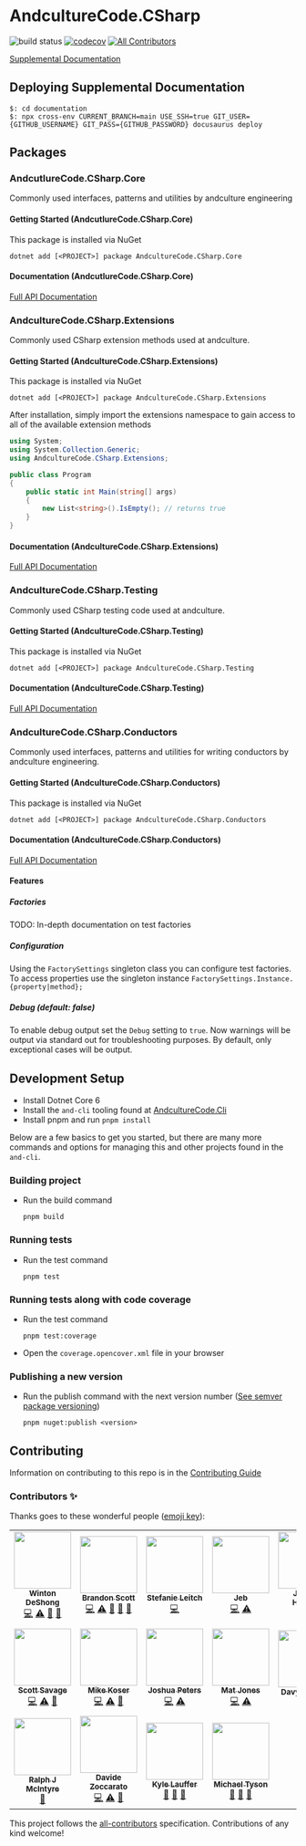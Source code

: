 # AndcultureCode.CSharp

![build status](https://github.com/AndcultureCode/AndcultureCode.CSharp/actions/workflows/build.yaml/badge.svg)
[![codecov](https://codecov.io/gh/AndcultureCode/AndcultureCode.CSharp/branch/main/graph/badge.svg)](https://codecov.io/gh/AndcultureCode/AndcultureCode.CSharp) <!-- ALL-CONTRIBUTORS-BADGE:START - Do not remove or modify this section -->
[![All Contributors](https://img.shields.io/badge/all_contributors-18-orange.svg?style=flat-square)](#contributors-)
<!-- ALL-CONTRIBUTORS-BADGE:END -->

[Supplemental Documentation](https://andculturecode.github.io/AndcultureCode.CSharp)

## Deploying Supplemental Documentation

```shell
$: cd documentation
$: npx cross-env CURRENT_BRANCH=main USE_SSH=true GIT_USER={GITHUB_USERNAME} GIT_PASS={GITHUB_PASSWORD} docusaurus deploy
```

## Packages

### AndcutlureCode.CSharp.Core

Commonly used interfaces, patterns and utilities by andculture engineering

#### Getting Started (AndcutlureCode.CSharp.Core)

This package is installed via NuGet

```shell
dotnet add [<PROJECT>] package AndcultureCode.CSharp.Core
```

#### Documentation (AndcutlureCode.CSharp.Core)

[Full API Documentation](src/Core/Core.md)

### AndcultureCode.CSharp.Extensions

Commonly used CSharp extension methods used at andculture.

#### Getting Started (AndcultureCode.CSharp.Extensions)

This package is installed via NuGet

```shell
dotnet add [<PROJECT>] package AndcultureCode.CSharp.Extensions
```

After installation, simply import the extensions namespace to gain access
to all of the available extension methods

```csharp
using System;
using System.Collection.Generic;
using AndcultureCode.CSharp.Extensions;

public class Program
{
    public static int Main(string[] args)
    {
        new List<string>().IsEmpty(); // returns true
    }
}
```

#### Documentation (AndcultureCode.CSharp.Extensions)

[Full API Documentation](src/Extensions/Extensions.md)

### AndcultureCode.CSharp.Testing

Commonly used CSharp testing code used at andculture.

#### Getting Started (AndcultureCode.CSharp.Testing)

This package is installed via NuGet

```shell
dotnet add [<PROJECT>] package AndcultureCode.CSharp.Testing
```

#### Documentation (AndcultureCode.CSharp.Testing)

[Full API Documentation](src/Testing/Testing.md)

### AndcultureCode.CSharp.Conductors

Commonly used interfaces, patterns and utilities for writing conductors by andculture engineering.

#### Getting Started (AndcultureCode.CSharp.Conductors)

This package is installed via NuGet

```shell
dotnet add [<PROJECT>] package AndcultureCode.CSharp.Conductors
```

#### Documentation (AndcultureCode.CSharp.Conductors)

[Full API Documentation](src/Conductors/Conductors.md)

#### Features

##### Factories

TODO: In-depth documentation on test factories

##### Configuration

Using the `FactorySettings` singleton class you can configure test factories. To access properties use the singleton instance `FactorySettings.Instance.{property|method};`

##### Debug (default: false)

To enable debug output set the `Debug` setting to `true`. Now warnings will be output via standard out for troubleshooting purposes. By default, only exceptional cases will be output.

## Development Setup

- Install Dotnet Core 6
- Install the `and-cli` tooling found at [AndcultureCode.Cli](https://github.com/AndcultureCode/AndcultureCode.Cli)
- Install pnpm and run `pnpm install`

Below are a few basics to get you started, but there are many more commands and options for managing this and other projects found in the `and-cli`.

### Building project

- Run the build command

    ```shell
    pnpm build
    ```

### Running tests

- Run the test command

    ```shell
    pnpm test
    ```

### Running tests along with code coverage

- Run the test command

    ```shell
    pnpm test:coverage
    ```

- Open the `coverage.opencover.xml` file in your browser

### Publishing a new version

- Run the publish command with the next version number ([See semver package versioning](https://docs.microsoft.com/en-us/nuget/concepts/package-versioning))

    ```shell
    pnpm nuget:publish <version>
    ```

## Contributing

Information on contributing to this repo is in the [Contributing Guide](CONTRIBUTING.md)

### Contributors ✨

Thanks goes to these wonderful people ([emoji key](https://allcontributors.org/docs/en/emoji-key)):

<!-- ALL-CONTRIBUTORS-LIST:START - Do not remove or modify this section -->
<!-- prettier-ignore-start -->
<!-- markdownlint-disable -->
<table>
  <tr>
    <td align="center"><a href="http://www.winton.me/"><img src="https://avatars.githubusercontent.com/u/48424?v=4?s=100" width="100px;" alt=""/><br /><sub><b>Winton DeShong</b></sub></a><br /><a href="https://github.com/AndcultureCode/AndcultureCode.CSharp/commits?author=wintondeshong" title="Code">💻</a> <a href="https://github.com/AndcultureCode/AndcultureCode.CSharp/commits?author=wintondeshong" title="Tests">⚠️</a> <a href="https://github.com/AndcultureCode/AndcultureCode.CSharp/commits?author=wintondeshong" title="Documentation">📖</a> <a href="https://github.com/AndcultureCode/AndcultureCode.CSharp/pulls?q=is%3Apr+reviewed-by%3Awintondeshong" title="Reviewed Pull Requests">👀</a></td>
    <td align="center"><a href="https://github.com/brandongregoryscott"><img src="https://avatars.githubusercontent.com/u/11774799?v=4?s=100" width="100px;" alt=""/><br /><sub><b>Brandon Scott</b></sub></a><br /><a href="https://github.com/AndcultureCode/AndcultureCode.CSharp/commits?author=brandongregoryscott" title="Code">💻</a> <a href="https://github.com/AndcultureCode/AndcultureCode.CSharp/commits?author=brandongregoryscott" title="Tests">⚠️</a> <a href="#maintenance-brandongregoryscott" title="Maintenance">🚧</a> <a href="https://github.com/AndcultureCode/AndcultureCode.CSharp/pulls?q=is%3Apr+reviewed-by%3Abrandongregoryscott" title="Reviewed Pull Requests">👀</a> <a href="https://github.com/AndcultureCode/AndcultureCode.CSharp/commits?author=brandongregoryscott" title="Documentation">📖</a></td>
    <td align="center"><a href="https://github.com/Stefanie899"><img src="https://avatars.githubusercontent.com/u/37462028?v=4?s=100" width="100px;" alt=""/><br /><sub><b>Stefanie Leitch</b></sub></a><br /><a href="https://github.com/AndcultureCode/AndcultureCode.CSharp/commits?author=Stefanie899" title="Code">💻</a></td>
    <td align="center"><a href="http://jebediahelliott.com"><img src="https://avatars.githubusercontent.com/u/26680652?v=4?s=100" width="100px;" alt=""/><br /><sub><b>Jeb</b></sub></a><br /><a href="https://github.com/AndcultureCode/AndcultureCode.CSharp/commits?author=jebediahelliott" title="Code">💻</a> <a href="https://github.com/AndcultureCode/AndcultureCode.CSharp/commits?author=jebediahelliott" title="Tests">⚠️</a></td>
    <td align="center"><a href="https://github.com/jhugs"><img src="https://avatars.githubusercontent.com/u/14300627?v=4?s=100" width="100px;" alt=""/><br /><sub><b>Joshua Hughes</b></sub></a><br /><a href="https://github.com/AndcultureCode/AndcultureCode.CSharp/commits?author=jhugs" title="Code">💻</a> <a href="https://github.com/AndcultureCode/AndcultureCode.CSharp/pulls?q=is%3Apr+reviewed-by%3Ajhugs" title="Reviewed Pull Requests">👀</a></td>
    <td align="center"><a href="http://resume.dylanjustice.com"><img src="https://avatars.githubusercontent.com/u/22502365?v=4?s=100" width="100px;" alt=""/><br /><sub><b>Dylan Justice</b></sub></a><br /><a href="https://github.com/AndcultureCode/AndcultureCode.CSharp/commits?author=dylanjustice" title="Code">💻</a> <a href="https://github.com/AndcultureCode/AndcultureCode.CSharp/commits?author=dylanjustice" title="Tests">⚠️</a> <a href="https://github.com/AndcultureCode/AndcultureCode.CSharp/commits?author=dylanjustice" title="Documentation">📖</a></td>
    <td align="center"><a href="https://www.saidshah.com"><img src="https://avatars.githubusercontent.com/u/19719299?v=4?s=100" width="100px;" alt=""/><br /><sub><b>Said B Shah</b></sub></a><br /><a href="https://github.com/AndcultureCode/AndcultureCode.CSharp/commits?author=SaidShah" title="Documentation">📖</a> <a href="https://github.com/AndcultureCode/AndcultureCode.CSharp/commits?author=SaidShah" title="Code">💻</a> <a href="#maintenance-SaidShah" title="Maintenance">🚧</a></td>
  </tr>
  <tr>
    <td align="center"><a href="http://www.snsavage.com"><img src="https://avatars.githubusercontent.com/u/6299224?v=4?s=100" width="100px;" alt=""/><br /><sub><b>Scott Savage</b></sub></a><br /><a href="https://github.com/AndcultureCode/AndcultureCode.CSharp/commits?author=snsavage" title="Code">💻</a> <a href="https://github.com/AndcultureCode/AndcultureCode.CSharp/commits?author=snsavage" title="Tests">⚠️</a> <a href="https://github.com/AndcultureCode/AndcultureCode.CSharp/commits?author=snsavage" title="Documentation">📖</a></td>
    <td align="center"><a href="https://github.com/HeyKos"><img src="https://avatars.githubusercontent.com/u/5178698?v=4?s=100" width="100px;" alt=""/><br /><sub><b>Mike Koser</b></sub></a><br /><a href="https://github.com/AndcultureCode/AndcultureCode.CSharp/commits?author=HeyKos" title="Code">💻</a> <a href="https://github.com/AndcultureCode/AndcultureCode.CSharp/commits?author=HeyKos" title="Tests">⚠️</a> <a href="https://github.com/AndcultureCode/AndcultureCode.CSharp/pulls?q=is%3Apr+reviewed-by%3AHeyKos" title="Reviewed Pull Requests">👀</a></td>
    <td align="center"><a href="https://github.com/joshuapeters"><img src="https://avatars.githubusercontent.com/u/9259962?v=4?s=100" width="100px;" alt=""/><br /><sub><b>Joshua Peters</b></sub></a><br /><a href="https://github.com/AndcultureCode/AndcultureCode.CSharp/commits?author=joshuapeters" title="Code">💻</a> <a href="https://github.com/AndcultureCode/AndcultureCode.CSharp/commits?author=joshuapeters" title="Tests">⚠️</a></td>
    <td align="center"><a href="https://mjones.network"><img src="https://avatars.githubusercontent.com/u/8648891?v=4?s=100" width="100px;" alt=""/><br /><sub><b>Mat Jones</b></sub></a><br /><a href="https://github.com/AndcultureCode/AndcultureCode.CSharp/commits?author=mrjones2014" title="Code">💻</a> <a href="https://github.com/AndcultureCode/AndcultureCode.CSharp/commits?author=mrjones2014" title="Tests">⚠️</a></td>
    <td align="center"><a href="https://dev.to/fluffynuts"><img src="https://avatars.githubusercontent.com/u/4669340?v=4?s=100" width="100px;" alt=""/><br /><sub><b>Davyd McColl</b></sub></a><br /><a href="https://github.com/AndcultureCode/AndcultureCode.CSharp/commits?author=fluffynuts" title="Tests">⚠️</a></td>
    <td align="center"><a href="https://github.com/kamal-mansouri"><img src="https://avatars.githubusercontent.com/u/31888169?v=4?s=100" width="100px;" alt=""/><br /><sub><b>kamal-mansouri</b></sub></a><br /><a href="https://github.com/AndcultureCode/AndcultureCode.CSharp/commits?author=kamal-mansouri" title="Tests">⚠️</a></td>
    <td align="center"><a href="https://github.com/jstevenson"><img src="https://avatars.githubusercontent.com/u/91424?v=4?s=100" width="100px;" alt=""/><br /><sub><b>Jim Stevenson</b></sub></a><br /><a href="https://github.com/AndcultureCode/AndcultureCode.CSharp/pulls?q=is%3Apr+reviewed-by%3Ajstevenson" title="Reviewed Pull Requests">👀</a></td>
  </tr>
  <tr>
    <td align="center"><a href="http://www.ralphjmcintyre.com"><img src="https://avatars.githubusercontent.com/u/8047934?v=4?s=100" width="100px;" alt=""/><br /><sub><b>Ralph J McIntyre</b></sub></a><br /><a href="#maintenance-ralphjmcintyre" title="Maintenance">🚧</a></td>
    <td align="center"><a href="https://www.davidezoccarato.cloud/"><img src="https://avatars.githubusercontent.com/u/9533250?v=4?s=100" width="100px;" alt=""/><br /><sub><b>Davide Zoccarato</b></sub></a><br /><a href="https://github.com/AndcultureCode/AndcultureCode.CSharp/commits?author=dzoccarato" title="Code">💻</a> <a href="https://github.com/AndcultureCode/AndcultureCode.CSharp/commits?author=dzoccarato" title="Tests">⚠️</a> <a href="https://github.com/AndcultureCode/AndcultureCode.CSharp/commits?author=dzoccarato" title="Documentation">📖</a></td>
    <td align="center"><a href="https://github.com/klauffer"><img src="https://avatars.githubusercontent.com/u/32967525?v=4?s=100" width="100px;" alt=""/><br /><sub><b>Kyle Lauffer</b></sub></a><br /><a href="#maintenance-klauffer" title="Maintenance">🚧</a> <a href="#projectManagement-klauffer" title="Project Management">📆</a> <a href="https://github.com/AndcultureCode/AndcultureCode.CSharp/pulls?q=is%3Apr+reviewed-by%3Aklauffer" title="Reviewed Pull Requests">👀</a></td>
    <td align="center"><a href="http://mytydev.com"><img src="https://avatars.githubusercontent.com/u/37794?v=4?s=100" width="100px;" alt=""/><br /><sub><b>Michael Tyson</b></sub></a><br /><a href="#maintenance-myty" title="Maintenance">🚧</a> <a href="#projectManagement-myty" title="Project Management">📆</a> <a href="https://github.com/AndcultureCode/AndcultureCode.CSharp/pulls?q=is%3Apr+reviewed-by%3Amyty" title="Reviewed Pull Requests">👀</a></td>
  </tr>
</table>

<!-- markdownlint-restore -->
<!-- prettier-ignore-end -->

<!-- ALL-CONTRIBUTORS-LIST:END -->

This project follows the [all-contributors](https://github.com/all-contributors/all-contributors) specification. Contributions of any kind welcome!
